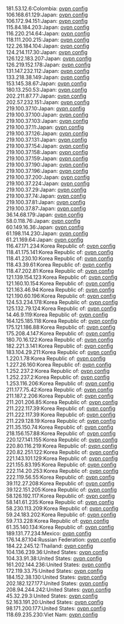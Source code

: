 181.53.12.6:Colombia: [ovpn config](vpn/181_53_12_6.ovpn)  
106.168.61.129:Japan: [ovpn config](vpn/106_168_61_129.ovpn)  
106.172.94.151:Japan: [ovpn config](vpn/106_172_94_151.ovpn)  
115.84.184.203:Japan: [ovpn config](vpn/115_84_184_203.ovpn)  
116.220.214.64:Japan: [ovpn config](vpn/116_220_214_64.ovpn)  
118.111.200.215:Japan: [ovpn config](vpn/118_111_200_215.ovpn)  
122.26.184.104:Japan: [ovpn config](vpn/122_26_184_104.ovpn)  
124.214.117.30:Japan: [ovpn config](vpn/124_214_117_30.ovpn)  
126.122.183.207:Japan: [ovpn config](vpn/126_122_183_207.ovpn)  
126.219.152.178:Japan: [ovpn config](vpn/126_219_152_178.ovpn)  
131.147.232.112:Japan: [ovpn config](vpn/131_147_232_112.ovpn)  
133.218.38.149:Japan: [ovpn config](vpn/133_218_38_149.ovpn)  
153.145.38.67:Japan: [ovpn config](vpn/153_145_38_67.ovpn)  
180.13.250.53:Japan: [ovpn config](vpn/180_13_250_53.ovpn)  
202.211.87.77:Japan: [ovpn config](vpn/202_211_87_77.ovpn)  
202.57.232.151:Japan: [ovpn config](vpn/202_57_232_151.ovpn)  
219.100.37.10:Japan: [ovpn config](vpn/219_100_37_10.ovpn)  
219.100.37.100:Japan: [ovpn config](vpn/219_100_37_100.ovpn)  
219.100.37.103:Japan: [ovpn config](vpn/219_100_37_103.ovpn)  
219.100.37.11:Japan: [ovpn config](vpn/219_100_37_11.ovpn)  
219.100.37.126:Japan: [ovpn config](vpn/219_100_37_126.ovpn)  
219.100.37.131:Japan: [ovpn config](vpn/219_100_37_131.ovpn)  
219.100.37.154:Japan: [ovpn config](vpn/219_100_37_154.ovpn)  
219.100.37.158:Japan: [ovpn config](vpn/219_100_37_158.ovpn)  
219.100.37.159:Japan: [ovpn config](vpn/219_100_37_159.ovpn)  
219.100.37.190:Japan: [ovpn config](vpn/219_100_37_190.ovpn)  
219.100.37.196:Japan: [ovpn config](vpn/219_100_37_196.ovpn)  
219.100.37.200:Japan: [ovpn config](vpn/219_100_37_200.ovpn)  
219.100.37.224:Japan: [ovpn config](vpn/219_100_37_224.ovpn)  
219.100.37.29:Japan: [ovpn config](vpn/219_100_37_29.ovpn)  
219.100.37.74:Japan: [ovpn config](vpn/219_100_37_74.ovpn)  
219.100.37.81:Japan: [ovpn config](vpn/219_100_37_81.ovpn)  
219.100.37.87:Japan: [ovpn config](vpn/219_100_37_87.ovpn)  
36.14.68.179:Japan: [ovpn config](vpn/36_14_68_179.ovpn)  
58.0.118.76:Japan: [ovpn config](vpn/58_0_118_76.ovpn)  
60.149.16.36:Japan: [ovpn config](vpn/60_149_16_36.ovpn)  
61.198.114.230:Japan: [ovpn config](vpn/61_198_114_230.ovpn)  
61.21.169.64:Japan: [ovpn config](vpn/61_21_169_64.ovpn)  
116.47.171.234:Korea Republic of: [ovpn config](vpn/116_47_171_234.ovpn)  
118.41.175.141:Korea Republic of: [ovpn config](vpn/118_41_175_141.ovpn)  
118.41.230.10:Korea Republic of: [ovpn config](vpn/118_41_230_10.ovpn)  
118.43.39.61:Korea Republic of: [ovpn config](vpn/118_43_39_61.ovpn)  
118.47.202.81:Korea Republic of: [ovpn config](vpn/118_47_202_81.ovpn)  
121.139.154.123:Korea Republic of: [ovpn config](vpn/121_139_154_123.ovpn)  
121.160.10.154:Korea Republic of: [ovpn config](vpn/121_160_10_154.ovpn)  
121.163.46.94:Korea Republic of: [ovpn config](vpn/121_163_46_94.ovpn)  
121.190.60.196:Korea Republic of: [ovpn config](vpn/121_190_60_196.ovpn)  
124.53.234.178:Korea Republic of: [ovpn config](vpn/124_53_234_178.ovpn)  
125.132.79.124:Korea Republic of: [ovpn config](vpn/125_132_79_124.ovpn)  
14.46.9.119:Korea Republic of: [ovpn config](vpn/14_46_9_119.ovpn)  
164.125.185.118:Korea Republic of: [ovpn config](vpn/164_125_185_118.ovpn)  
175.121.186.88:Korea Republic of: [ovpn config](vpn/175_121_186_88.ovpn)  
175.208.4.147:Korea Republic of: [ovpn config](vpn/175_208_4_147.ovpn)  
180.70.16.122:Korea Republic of: [ovpn config](vpn/180_70_16_122.ovpn)  
182.221.3.141:Korea Republic of: [ovpn config](vpn/182_221_3_141.ovpn)  
183.104.29.211:Korea Republic of: [ovpn config](vpn/183_104_29_211.ovpn)  
1.220.1.78:Korea Republic of: [ovpn config](vpn/1_220_1_78.ovpn)  
1.227.26.160:Korea Republic of: [ovpn config](vpn/1_227_26_160.ovpn)  
1.252.237.2:Korea Republic of: [ovpn config](vpn/1_252_237_2.ovpn)  
1.252.237.2:Korea Republic of: [ovpn config](vpn/1_252_237_2.ovpn)  
1.253.116.206:Korea Republic of: [ovpn config](vpn/1_253_116_206.ovpn)  
211.177.75.42:Korea Republic of: [ovpn config](vpn/211_177_75_42.ovpn)  
211.187.2.206:Korea Republic of: [ovpn config](vpn/211_187_2_206.ovpn)  
211.201.206.85:Korea Republic of: [ovpn config](vpn/211_201_206_85.ovpn)  
211.222.117.39:Korea Republic of: [ovpn config](vpn/211_222_117_39.ovpn)  
211.222.117.39:Korea Republic of: [ovpn config](vpn/211_222_117_39.ovpn)  
211.229.128.19:Korea Republic of: [ovpn config](vpn/211_229_128_19.ovpn)  
211.35.150.74:Korea Republic of: [ovpn config](vpn/211_35_150_74.ovpn)  
218.156.157.88:Korea Republic of: [ovpn config](vpn/218_156_157_88.ovpn)  
220.127.141.155:Korea Republic of: [ovpn config](vpn/220_127_141_155.ovpn)  
220.80.116.219:Korea Republic of: [ovpn config](vpn/220_80_116_219.ovpn)  
220.82.251.122:Korea Republic of: [ovpn config](vpn/220_82_251_122.ovpn)  
221.143.101.129:Korea Republic of: [ovpn config](vpn/221_143_101_129.ovpn)  
221.155.83.195:Korea Republic of: [ovpn config](vpn/221_155_83_195.ovpn)  
222.114.20.253:Korea Republic of: [ovpn config](vpn/222_114_20_253.ovpn)  
222.119.56.55:Korea Republic of: [ovpn config](vpn/222_119_56_55.ovpn)  
39.112.27.208:Korea Republic of: [ovpn config](vpn/39_112_27_208.ovpn)  
39.122.151.205:Korea Republic of: [ovpn config](vpn/39_122_151_205.ovpn)  
58.126.192.117:Korea Republic of: [ovpn config](vpn/58_126_192_117.ovpn)  
58.141.61.235:Korea Republic of: [ovpn config](vpn/58_141_61_235.ovpn)  
58.230.113.209:Korea Republic of: [ovpn config](vpn/58_230_113_209.ovpn)  
59.24.183.202:Korea Republic of: [ovpn config](vpn/59_24_183_202.ovpn)  
59.7.13.228:Korea Republic of: [ovpn config](vpn/59_7_13_228.ovpn)  
61.35.140.134:Korea Republic of: [ovpn config](vpn/61_35_140_134.ovpn)  
189.131.77.234:Mexico: [ovpn config](vpn/189_131_77_234.ovpn)  
176.14.87.104:Russian Federation: [ovpn config](vpn/176_14_87_104.ovpn)  
184.22.245.12:Thailand: [ovpn config](vpn/184_22_245_12.ovpn)  
104.136.239.36:United States: [ovpn config](vpn/104_136_239_36.ovpn)  
104.33.91.38:United States: [ovpn config](vpn/104_33_91_38.ovpn)  
161.202.144.236:United States: [ovpn config](vpn/161_202_144_236.ovpn)  
172.119.33.75:United States: [ovpn config](vpn/172_119_33_75.ovpn)  
184.152.38.130:United States: [ovpn config](vpn/184_152_38_130.ovpn)  
202.182.127.177:United States: [ovpn config](vpn/202_182_127_177.ovpn)  
208.94.244.242:United States: [ovpn config](vpn/208_94_244_242.ovpn)  
45.32.29.3:United States: [ovpn config](vpn/45_32_29_3.ovpn)  
52.163.191.20:United States: [ovpn config](vpn/52_163_191_20.ovpn)  
98.171.200.177:United States: [ovpn config](vpn/98_171_200_177.ovpn)  
118.69.235.230:Viet Nam: [ovpn config](vpn/118_69_235_230.ovpn)  
